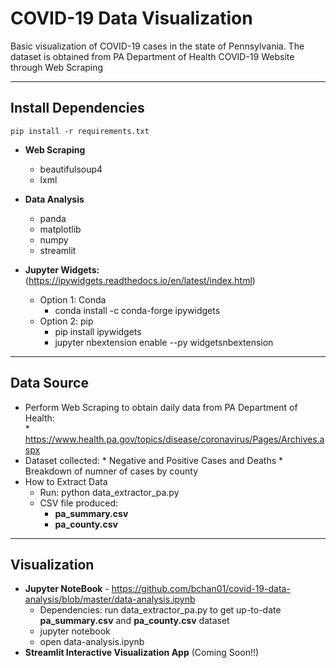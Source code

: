 # COVID-19 Data Visualization #

Basic visualization of COVID-19 cases in the state of Pennsylvania. The dataset is obtained from PA Department of Health COVID-19 Website through Web Scraping

-------------

## Install Dependencies ##
```
pip install -r requirements.txt
```
* **Web Scraping**
  * beautifulsoup4
  * lxml

* **Data Analysis**
  * panda
  * matplotlib
  * numpy
  * streamlit

* **Jupyter Widgets:** (https://ipywidgets.readthedocs.io/en/latest/index.html)
  * Option 1: Conda
     * conda install -c conda-forge ipywidgets
  * Option 2: pip
    * pip install ipywidgets
    * jupyter nbextension enable --py widgetsnbextension

-------------

## Data Source ##

* Perform Web Scraping to obtain daily data from PA Department of Health:   
      * https://www.health.pa.gov/topics/disease/coronavirus/Pages/Archives.aspx
* Dataset collected:
      * Negative and Positive Cases and Deaths
      * Breakdown of numner of cases by county
* How to Extract Data
  * Run: python data_extractor_pa.py
  * CSV file produced: 
     * **pa_summary.csv**
     * **pa_county.csv**

-------------

## Visualization ##

* **Jupyter NoteBook** - https://github.com/bchan01/covid-19-data-analysis/blob/master/data-analysis.ipynb
  * Dependencies: run data_extractor_pa.py to get up-to-date **pa_summary.csv** and **pa_county.csv** dataset
  * jupyter notebook
  * open data-analysis.ipynb
* **Streamlit Interactive Visualization App** (Coming Soon!!)
